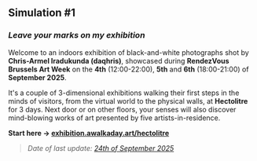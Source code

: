 ## Simulation #1
### *Leave your marks on my exhibition*   

Welcome to an indoors exhibition of black-and-white photographs shot by __Chris-Armel Iradukunda (daqhris)__, showcased during __RendezVous Brussels Art Week__ on the __4th__ (12:00-22:00), __5th__ and __6th__ (18:00-21:00) of __September 2025__.  

It's a couple of 3-dimensional exhibitions walking their first steps in the minds of visitors, from the virtual world to the physical walls, at __Hectolitre__ for 3 days. Next door or on other floors, your senses will also discover mind-blowing works of art presented by five artists-in-residence.    

__Start here → [exhibition.awalkaday.art/hectolitre](https://exhibition.awalkaday.art/hectolitre)__  

> _Date of last update: [24th of September 2025](https://github.com/awalkaday/exhibition/commits/main/README.md)_  
